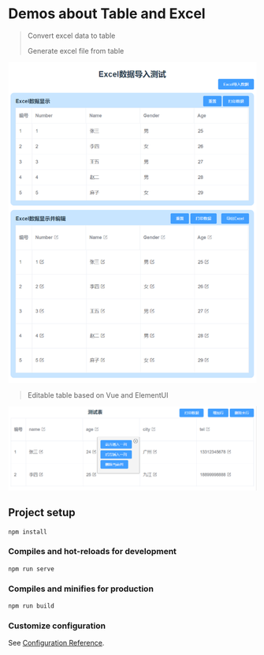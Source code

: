 # Demos about Table and Excel

> Convert excel data to table
>
> Generate excel file from table

![preview](documentation/excel_table.png)

> Editable table based on Vue and ElementUI

![preview](documentation/editable_table.png)

## Project setup
```
npm install
```

### Compiles and hot-reloads for development
```
npm run serve
```

### Compiles and minifies for production
```
npm run build
```

### Customize configuration
See [Configuration Reference](https://cli.vuejs.org/config/).
